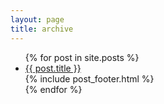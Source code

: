 ```yaml
---
layout: page
title: archive
---
```


<link href="{{ site.static_url }}css/archive.css" rel="stylesheet">


<ul class="archive">
  {% for post in site.posts %}
    <li class="archive-post d-flex align-items-center justify-content-between">
      <a class="archive-preview" href="{{ site.baseurl }}{{ post.url }}">{{ post.title }}</a>
        <div>
        <span class="post-footer-item">{% include post_footer.html %}</span>
        </div>
    </li>
  {% endfor %}
</ul>
